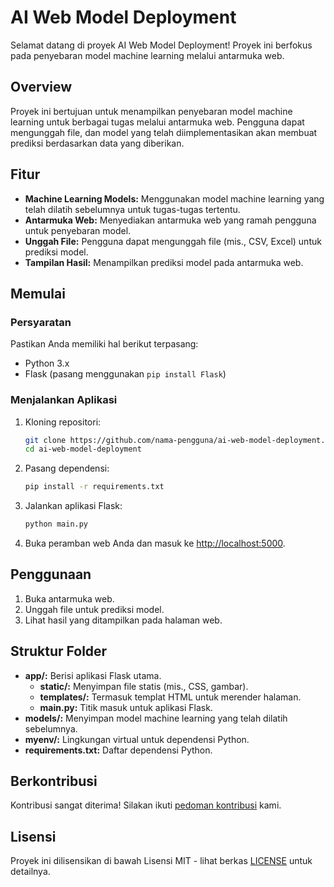 # AI Web Model Deployment

Selamat datang di proyek AI Web Model Deployment! Proyek ini berfokus pada penyebaran model machine learning melalui antarmuka web.

## Overview

Proyek ini bertujuan untuk menampilkan penyebaran model machine learning untuk berbagai tugas melalui antarmuka web. Pengguna dapat mengunggah file, dan model yang telah diimplementasikan akan membuat prediksi berdasarkan data yang diberikan.

## Fitur

- **Machine Learning Models:** Menggunakan model machine learning yang telah dilatih sebelumnya untuk tugas-tugas tertentu.
- **Antarmuka Web:** Menyediakan antarmuka web yang ramah pengguna untuk penyebaran model.
- **Unggah File:** Pengguna dapat mengunggah file (mis., CSV, Excel) untuk prediksi model.
- **Tampilan Hasil:** Menampilkan prediksi model pada antarmuka web.

## Memulai

### Persyaratan

Pastikan Anda memiliki hal berikut terpasang:

- Python 3.x
- Flask (pasang menggunakan `pip install Flask`)

### Menjalankan Aplikasi

1. Kloning repositori:

    ```bash
    git clone https://github.com/nama-pengguna/ai-web-model-deployment.git
    cd ai-web-model-deployment
    ```

2. Pasang dependensi:

    ```bash
    pip install -r requirements.txt
    ```

3. Jalankan aplikasi Flask:

    ```bash
    python main.py
    ```

4. Buka peramban web Anda dan masuk ke [http://localhost:5000](http://localhost:5000).

## Penggunaan

1. Buka antarmuka web.
2. Unggah file untuk prediksi model.
3. Lihat hasil yang ditampilkan pada halaman web.

## Struktur Folder

- **app/:** Berisi aplikasi Flask utama.
    - **static/:** Menyimpan file statis (mis., CSS, gambar).
    - **templates/:** Termasuk templat HTML untuk merender halaman.
    - **main.py:** Titik masuk untuk aplikasi Flask.
- **models/:** Menyimpan model machine learning yang telah dilatih sebelumnya.
- **myenv/:** Lingkungan virtual untuk dependensi Python.
- **requirements.txt:** Daftar dependensi Python.

## Berkontribusi

Kontribusi sangat diterima! Silakan ikuti [pedoman kontribusi](CONTRIBUTING.md) kami.

## Lisensi

Proyek ini dilisensikan di bawah Lisensi MIT - lihat berkas [LICENSE](LICENSE) untuk detailnya.
